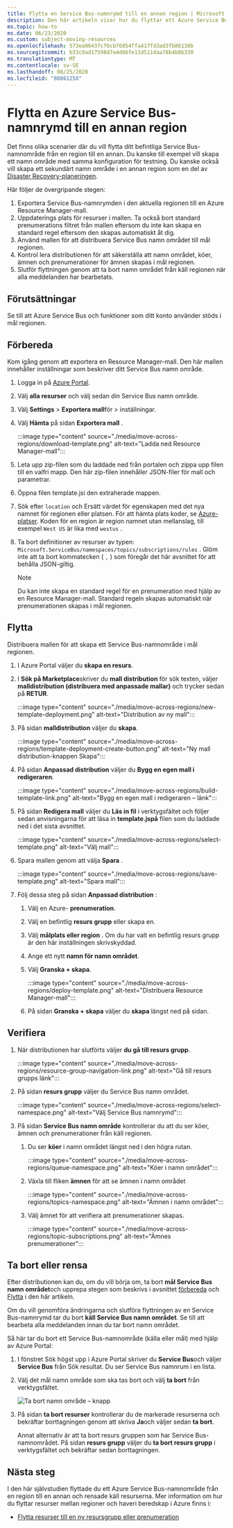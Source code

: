 ```yaml
---
title: Flytta en Service Bus-namnrymd till en annan region | Microsoft Docs
description: Den här artikeln visar hur du flyttar ett Azure Service Bus-namnområde från den aktuella regionen till en annan region.
ms.topic: how-to
ms.date: 06/23/2020
ms.custom: subject-moving-resources
ms.openlocfilehash: 573ea96437cf6cb76854ffa417fd3ad3fb86138b
ms.sourcegitcommit: b33c9ad17598d7e4d66fe11d511daa78b4b8b330
ms.translationtype: MT
ms.contentlocale: sv-SE
ms.lasthandoff: 08/25/2020
ms.locfileid: "88861258"
---
```

# <a name="move-an-azure-service-bus-namespace-to-another-region"></a>Flytta en Azure Service Bus-namnrymd till en annan region
Det finns olika scenarier där du vill flytta ditt befintliga Service Bus-namnområde från en region till en annan. Du kanske till exempel vill skapa ett namn område med samma konfiguration för testning. Du kanske också vill skapa ett sekundärt namn område i en annan region som en del av [Disaster Recovery-planeringen](service-bus-geo-dr.md).

Här följer de övergripande stegen:

1. Exportera Service Bus-namnrymden i den aktuella regionen till en Azure Resource Manager-mall. 
1. Uppdaterings plats för resurser i mallen. Ta också bort standard prenumerations filtret från mallen eftersom du inte kan skapa en standard regel eftersom den skapas automatiskt åt dig. 
1. Använd mallen för att distribuera Service Bus namn området till mål regionen. 
1. Kontrol lera distributionen för att säkerställa att namn området, köer, ämnen och prenumerationer för ämnen skapas i mål regionen. 
1. Slutför flyttningen genom att ta bort namn området från käll regionen när alla meddelanden har bearbetats. 

## <a name="prerequisites"></a>Förutsättningar
Se till att Azure Service Bus och funktioner som ditt konto använder stöds i mål regionen.
 
## <a name="prepare"></a>Förbereda
Kom igång genom att exportera en Resource Manager-mall. Den här mallen innehåller inställningar som beskriver ditt Service Bus namn område.

1. Logga in på [Azure Portal](https://portal.azure.com).
2. Välj **alla resurser** och välj sedan din Service Bus namn område.
3. Välj **Settings**  >  **Exportera mall**för > inställningar.
4. Välj **Hämta** på sidan **Exportera mall** .

    :::image type="content" source="./media/move-across-regions/download-template.png" alt-text="Ladda ned Resource Manager-mall":::
5. Leta upp zip-filen som du laddade ned från portalen och zippa upp filen till en valfri mapp. Den här zip-filen innehåller JSON-filer för mall och parametrar. 
1. Öppna filen template.jsi den extraherade mappen. 
1. Sök efter `location` och Ersätt värdet för egenskapen med det nya namnet för regionen eller platsen. För att hämta plats koder, se [Azure-platser](https://azure.microsoft.com/global-infrastructure/locations/). Koden för en region är region namnet utan mellanslag, till exempel `West US` är lika med `westus` .
1. Ta bort definitioner av resurser av typen: `Microsoft.ServiceBus/namespaces/topics/subscriptions/rules` . Glöm inte att ta bort kommatecken ( `,` ) som föregår det här avsnittet för att behålla JSON-giltig.  

    > [!NOTE]
    > Du kan inte skapa en standard regel för en prenumeration med hjälp av en Resource Manager-mall. Standard regeln skapas automatiskt när prenumerationen skapas i mål regionen. 

## <a name="move"></a>Flytta
Distribuera mallen för att skapa ett Service Bus-namnområde i mål regionen. 

1. I Azure Portal väljer du **skapa en resurs**.
2. I **Sök på Marketplace**skriver du **mall distribution** för sök texten, väljer **malldistribution (distribuera med anpassade mallar)** och trycker sedan på **RETUR**.

    :::image type="content" source="./media/move-across-regions/new-template-deployment.png" alt-text="Distribution av ny mall":::    
1. På sidan **malldistribution** väljer du **skapa**.

    :::image type="content" source="./media/move-across-regions/template-deployment-create-button.png" alt-text="Ny mall distribution-knappen Skapa":::        
1. På sidan **Anpassad distribution** väljer du **Bygg en egen mall i redigeraren**.

    :::image type="content" source="./media/move-across-regions/build-template-link.png" alt-text="Bygg en egen mall i redigeraren – länk":::            
1. På sidan **Redigera mall** väljer du **Läs in fil** i verktygsfältet och följer sedan anvisningarna för att läsa in **template.jspå** filen som du laddade ned i det sista avsnittet.

    :::image type="content" source="./media/move-across-regions/select-template.png" alt-text="Välj mall":::                
1. Spara mallen genom att välja **Spara** . 

    :::image type="content" source="./media/move-across-regions/save-template.png" alt-text="Spara mall":::                    
1. Följ dessa steg på sidan **Anpassad distribution** : 
    1. Välj en Azure- **prenumeration**. 
    2. Välj en befintlig **resurs grupp** eller skapa en. 
    3. Välj **målplats eller region** . Om du har valt en befintlig resurs grupp är den här inställningen skrivskyddad. 
    4. Ange ett nytt **namn för namn området**.
    1. Välj **Granska + skapa**. 

        :::image type="content" source="./media/move-across-regions/deploy-template.png" alt-text="Distribuera Resource Manager-mall":::
    1. På sidan **Granska + skapa** väljer du **skapa** längst ned på sidan. 
    
## <a name="verify"></a>Verifiera
1. När distributionen har slutförts väljer **du gå till resurs grupp**.

    :::image type="content" source="./media/move-across-regions/resource-group-navigation-link.png" alt-text="Gå till resurs grupps länk":::    
1. På sidan **resurs grupp** väljer du Service Bus namn området. 

    :::image type="content" source="./media/move-across-regions/select-namespace.png" alt-text="Välj Service Bus namnrymd":::    
1. På sidan **Service Bus namn område** kontrollerar du att du ser köer, ämnen och prenumerationer från käll regionen. 
    1. Du ser **köer** i namn området längst ned i den högra rutan.         
    
        :::image type="content" source="./media/move-across-regions/queue-namespace.png" alt-text="Köer i namn området":::
    2. Växla till fliken **ämnen** för att se ämnen i namn området
    
        :::image type="content" source="./media/move-across-regions/topics-namespace.png" alt-text="Ämnen i namn området":::
    3. Välj ämnet för att verifiera att prenumerationer skapas. 

        :::image type="content" source="./media/move-across-regions/topic-subscriptions.png" alt-text="Ämnes prenumerationer":::      
    
    

## <a name="discard-or-clean-up"></a>Ta bort eller rensa
Efter distributionen kan du, om du vill börja om, ta bort **mål Service Bus namn området**och upprepa stegen som beskrivs i avsnittet [förbereda](#prepare) och [Flytta](#move) i den här artikeln.

Om du vill genomföra ändringarna och slutföra flyttningen av en Service Bus-namnrymd tar du bort **käll Service Bus namn området**. Se till att bearbeta alla meddelanden innan du tar bort namn området. 

Så här tar du bort ett Service Bus-namnområde (källa eller mål) med hjälp av Azure Portal:

1. I fönstret Sök högst upp i Azure Portal skriver du **Service Bus**och väljer **Service Bus** från Sök resultat. Du ser Service Bus namnrum i en lista.
2. Välj det mål namn område som ska tas bort och välj **ta bort** från verktygsfältet. 

    ![Ta bort namn område – knapp](./media/move-across-regions/delete-namespace-button.png)
3. På sidan **ta bort resurser** kontrollerar du de markerade resurserna och bekräftar borttagningen genom att skriva **Ja**och väljer sedan **ta bort**. 

    Annat alternativ är att ta bort resurs gruppen som har Service Bus-namnområdet. På sidan **resurs grupp** väljer du **ta bort resurs grupp** i verktygsfältet och bekräftar sedan borttagningen. 

## <a name="next-steps"></a>Nästa steg

I den här självstudien flyttade du ett Azure Service Bus-namnområde från en region till en annan och rensade käll resurserna.  Mer information om hur du flyttar resurser mellan regioner och haveri beredskap i Azure finns i:

- [Flytta resurser till en ny resursgrupp eller prenumeration](../azure-resource-manager/management/move-resource-group-and-subscription.md)

